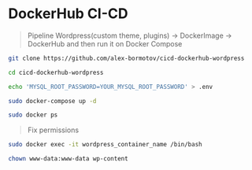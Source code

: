 # DockerHub CI-CD

> Pipeline Wordpress(custom theme, plugins) -> DockerImage -> DockerHub and then run it on Docker Compose

```bash
git clone https://github.com/alex-bormotov/cicd-dockerhub-wordpress
```

```bash
cd cicd-dockerhub-wordpress
```

```bash
echo 'MYSQL_ROOT_PASSWORD=YOUR_MYSQL_ROOT_PASSWORD' > .env
```

```bash
sudo docker-compose up -d
```

```bash
sudo docker ps
```

> Fix permissions

```bash
sudo docker exec -it wordpress_container_name /bin/bash
```

```bash
chown www-data:www-data wp-content
```
